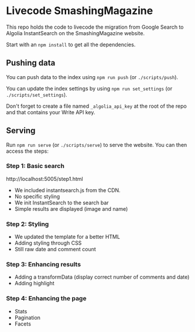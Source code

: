 # Livecode SmashingMagazine

This repo holds the code to livecode the migration from Google Search to Algolia
InstantSearch on the SmashingMagazine website.

Start with an `npm install` to get all the dependencies.

## Pushing data

You can push data to the index using `npm run push` (or `./scripts/push`).

You can update the index settings by using `npm run set_settings` (or
`./scripts/set_settings`).

Don't forget to create a file named `_algolia_api_key` at the root of the repo
and that contains your Write API key.

## Serving

Run `npm run serve` (or `./scripts/serve`) to serve the website. You can then
access the steps:

### Step 1: Basic search

http://localhost:5005/step1.html

- We included instantsearch.js from the CDN. 
- No specific styling
- We init InstantSearch to the search bar
- Simple results are displayed (image and name)

### Step 2: Styling

- We updated the template for a better HTML
- Adding styling through CSS
- Still raw date and comment count

### Step 3: Enhancing results

- Adding a transformData (display correct number of comments and date)
- Adding highlight

### Step 4: Enhancing the page

- Stats
- Pagination
- Facets


